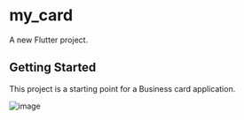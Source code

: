 # my_card

A new Flutter project.

## Getting Started

This project is a starting point for a Business card application.

![image](Screenshot_my_card_20190729-130040.png)
